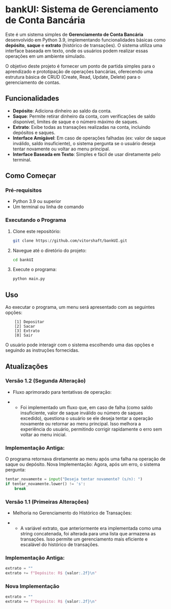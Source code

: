 # bankUI: Sistema de Gerenciamento de Conta Bancária

Este é um sistema simples de **Gerenciamento de Conta Bancária** desenvolvido em Python 3.9, implementando funcionalidades básicas como **depósito**, **saque** e **extrato** (histórico de transações). O sistema utiliza uma interface baseada em texto, onde os usuários podem realizar essas operações em um ambiente simulado.

O objetivo deste projeto é fornecer um ponto de partida simples para o aprendizado e prototipação de operações bancárias, oferecendo uma estrutura básica de CRUD (Create, Read, Update, Delete) para o gerenciamento de contas.

## Funcionalidades

- **Depósito**: Adiciona dinheiro ao saldo da conta.
- **Saque**: Permite retirar dinheiro da conta, com verificações de saldo disponível, limites de saque e o número máximo de saques.
- **Extrato**: Exibe todas as transações realizadas na conta, incluindo depósitos e saques.
- **Interface Amigável**: Em caso de operações falhadas (ex: valor de saque inválido, saldo insuficiente), o sistema pergunta se o usuário deseja tentar novamente ou voltar ao menu principal.
- **Interface Baseada em Texto**: Simples e fácil de usar diretamente pelo terminal.

## Como Começar

### Pré-requisitos

- Python 3.9 ou superior
- Um terminal ou linha de comando

### Executando o Programa

1. Clone este repositório:
   ```bash
   git clone https://github.com/vitorshaft/bankUI.git
   ```

2. Navegue até o diretório do projeto:
    ```bash
    cd bankUI
    ```

3. Execute o programa:
    ```bash
    python main.py
    ```

## Uso

Ao executar o programa, um menu será apresentado com as seguintes opções:
```
    [1] Depositar
    [2] Sacar
    [3] Extrato
    [0] Sair
```

O usuário pode interagir com o sistema escolhendo uma das opções e seguindo as instruções fornecidas.

## Atualizações

### Versão 1.2 (Segunda Alteração)
- Fluxo aprimorado para tentativas de operação:

- - Foi implementado um fluxo que, em caso de falha (como saldo insuficiente, valor de saque inválido ou número de saques excedido), questiona o usuário se ele deseja tentar a operação novamente ou retornar ao menu principal. Isso melhora a experiência do usuário, permitindo corrigir rapidamente o erro sem voltar ao menu inicial.

### Implementação Antiga:
O programa retornava diretamente ao menu após uma falha na operação de saque ou depósito.
Nova Implementação:
Agora, após um erro, o sistema pergunta:
```python
tentar_novamente = input("Deseja tentar novamente? (s/n): ")
if tentar_novamente.lower() != 's':
    break
```

### Versão 1.1 (Primeiras Alterações)
- Melhoria no Gerenciamento do Histórico de Transações:

- - A variável extrato, que anteriormente era implementada como uma string concatenada, foi alterada para uma lista que armazena as transações. Isso permite um gerenciamento mais eficiente e escalável do histórico de transações.

### Implementação Antiga:
```python
extrato = ""
extrato += f"Depósito: R$ {valor:.2f}\n"
```

### Nova Implementação
```python
extrato = ""
extrato += f"Depósito: R$ {valor:.2f}\n"
```